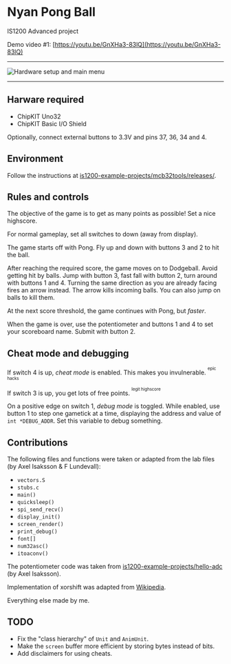 # Nyan Pong Ball

IS1200 Advanced project

Demo video #1: [https://youtu.be/GnXHa3-83lQ](https://youtu.be/GnXHa3-83lQ)

---

![Hardware setup and main menu](https://user-images.githubusercontent.com/54029719/110346726-20ae2000-8030-11eb-8b38-94ccc8a1311b.png)

---

## Harware required

- ChipKIT Uno32
- ChipKIT Basic I/O Shield

Optionally, connect external buttons to 3.3V and pins 37, 36, 34 and 4.

## Environment

Follow the instructions at [is1200-example-projects/mcb32tools/releases/](http://github.com/is1200-example-projects/mcb32tools/releases/).

## Rules and controls

The objective of the game is to get as many points as possible! Set a nice highscore.

For normal gameplay, set all switches to down (away from display).

The game starts off with Pong. Fly up and down with buttons 3 and 2 to hit the ball.

After reaching the required score, the game moves on to Dodgeball.
Avoid getting hit by balls. Jump with button 3, fast fall with button 2, turn around with buttons 1 and 4.
Turning the same direction as you are already facing fires an arrow instead. The arrow kills incoming balls.
You can also jump on balls to kill them.

At the next score threshold, the game continues with Pong, but *faster*.

When the game is over, use the potentiometer and buttons 1 and 4 to set your scoreboard name. Submit with button 2.

## Cheat mode and debugging

If switch 4 is up, *cheat mode* is enabled. This makes you invulnerable. <sup><sup>epic hacks</sup></sup>

If switch 3 is up, you get lots of free points. <sup><sup>legit highscore</sup></sup>

On a positive edge on switch 1, *debug mode* is toggled.
While enabled, use button 1 to step one gametick at a time, displaying the address and value of `int *DEBUG_ADDR`. Set this variable to debug something.

## Contributions

The following files and functions were taken or adapted from the lab files (by Axel Isaksson & F Lundevall):

- `vectors.S`
- `stubs.c`
- `main()`
- `quicksleep()`
- `spi_send_recv()`
- `display_init()`
- `screen_render()`
- `print_debug()`
- `font[]`
- `num32asc()`
- `itoaconv()`

The potentiometer code was taken from [is1200-example-projects/hello-adc](https://github.com/is1200-example-projects/hello-adc/blob/master/main.c) (by Axel Isaksson).

Implementation of xorshift was adapted from [Wikipedia](https://en.wikipedia.org/wiki/Linear-feedback_shift_register).

Everything else made by me.

## TODO

- Fix the "class hierarchy" of `Unit` and `AnimUnit`.
- Make the `screen` buffer more efficient by storing bytes instead of bits.
- Add disclaimers for using cheats.
